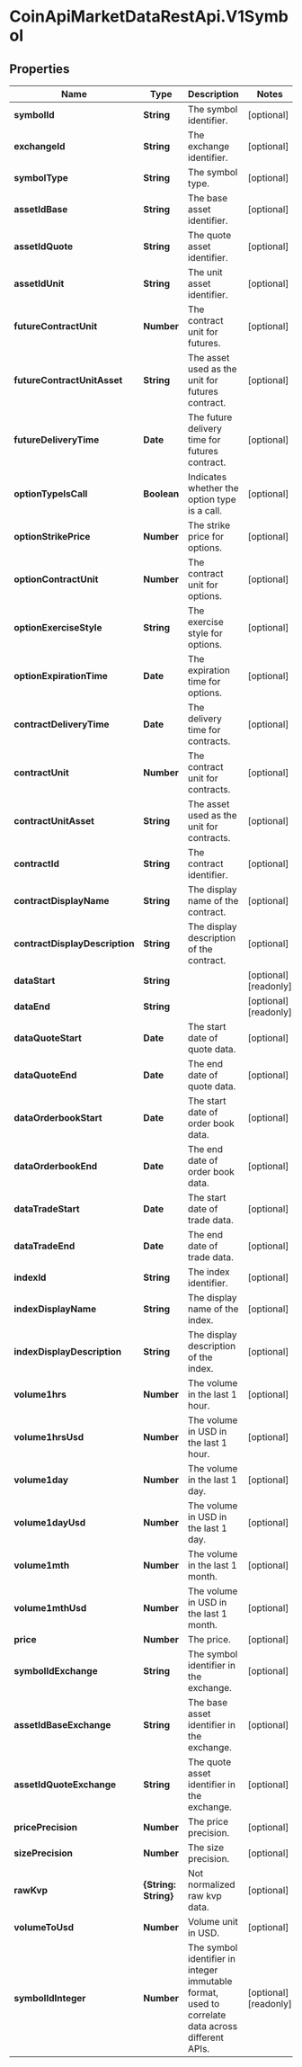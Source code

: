 # CoinApiMarketDataRestApi.V1Symbol

## Properties

Name | Type | Description | Notes
------------ | ------------- | ------------- | -------------
**symbolId** | **String** | The symbol identifier. | [optional] 
**exchangeId** | **String** | The exchange identifier. | [optional] 
**symbolType** | **String** | The symbol type. | [optional] 
**assetIdBase** | **String** | The base asset identifier. | [optional] 
**assetIdQuote** | **String** | The quote asset identifier. | [optional] 
**assetIdUnit** | **String** | The unit asset identifier. | [optional] 
**futureContractUnit** | **Number** | The contract unit for futures. | [optional] 
**futureContractUnitAsset** | **String** | The asset used as the unit for futures contract. | [optional] 
**futureDeliveryTime** | **Date** | The future delivery time for futures contract. | [optional] 
**optionTypeIsCall** | **Boolean** | Indicates whether the option type is a call. | [optional] 
**optionStrikePrice** | **Number** | The strike price for options. | [optional] 
**optionContractUnit** | **Number** | The contract unit for options. | [optional] 
**optionExerciseStyle** | **String** | The exercise style for options. | [optional] 
**optionExpirationTime** | **Date** | The expiration time for options. | [optional] 
**contractDeliveryTime** | **Date** | The delivery time for contracts. | [optional] 
**contractUnit** | **Number** | The contract unit for contracts. | [optional] 
**contractUnitAsset** | **String** | The asset used as the unit for contracts. | [optional] 
**contractId** | **String** | The contract identifier. | [optional] 
**contractDisplayName** | **String** | The display name of the contract. | [optional] 
**contractDisplayDescription** | **String** | The display description of the contract. | [optional] 
**dataStart** | **String** |  | [optional] [readonly] 
**dataEnd** | **String** |  | [optional] [readonly] 
**dataQuoteStart** | **Date** | The start date of quote data. | [optional] 
**dataQuoteEnd** | **Date** | The end date of quote data. | [optional] 
**dataOrderbookStart** | **Date** | The start date of order book data. | [optional] 
**dataOrderbookEnd** | **Date** | The end date of order book data. | [optional] 
**dataTradeStart** | **Date** | The start date of trade data. | [optional] 
**dataTradeEnd** | **Date** | The end date of trade data. | [optional] 
**indexId** | **String** | The index identifier. | [optional] 
**indexDisplayName** | **String** | The display name of the index. | [optional] 
**indexDisplayDescription** | **String** | The display description of the index. | [optional] 
**volume1hrs** | **Number** | The volume in the last 1 hour. | [optional] 
**volume1hrsUsd** | **Number** | The volume in USD in the last 1 hour. | [optional] 
**volume1day** | **Number** | The volume in the last 1 day. | [optional] 
**volume1dayUsd** | **Number** | The volume in USD in the last 1 day. | [optional] 
**volume1mth** | **Number** | The volume in the last 1 month. | [optional] 
**volume1mthUsd** | **Number** | The volume in USD in the last 1 month. | [optional] 
**price** | **Number** | The price. | [optional] 
**symbolIdExchange** | **String** | The symbol identifier in the exchange. | [optional] 
**assetIdBaseExchange** | **String** | The base asset identifier in the exchange. | [optional] 
**assetIdQuoteExchange** | **String** | The quote asset identifier in the exchange. | [optional] 
**pricePrecision** | **Number** | The price precision. | [optional] 
**sizePrecision** | **Number** | The size precision. | [optional] 
**rawKvp** | **{String: String}** | Not normalized raw kvp data. | [optional] 
**volumeToUsd** | **Number** | Volume unit in USD. | [optional] 
**symbolIdInteger** | **Number** | The symbol identifier in integer immutable format, used to correlate data across different APIs. | [optional] [readonly] 


